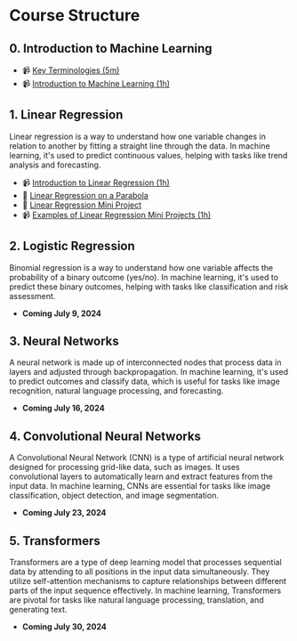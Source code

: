# Course Structure

## 0. Introduction to Machine Learning
- 📹 [Key Terminologies (5m)](https://www.youtube.com/watch?v=piFN5y-8Sno)
- 📹 [Introduction to Machine Learning (1h)](https://www.youtube.com/watch?v=9LK4ozoHddU)

## 1. Linear Regression
Linear regression is a way to understand how one variable changes in relation to another by fitting a straight line through the data. In machine learning, it's used to predict continuous values, helping with tasks like trend analysis and forecasting.
- 📹 [Introduction to Linear Regression (1h)](https://www.youtube.com/watch?v=sKZ0iufdjGc)
- 📝 [Linear Regression on a Parabola](https://colab.research.google.com/drive/1CNibITaVOTCrgaE1P_wi08UVHZqent2P)
- 🧩 [Linear Regression Mini Project](./01%20Linear%20Regression.md)
- 📹 [Examples of Linear Regression Mini Projects (1h)](https://www.youtube.com/watch?v=vSsFg3wlQ1c)

## 2. Logistic Regression
Binomial regression is a way to understand how one variable affects the probability of a binary outcome (yes/no). In machine learning, it's used to predict these binary outcomes, helping with tasks like classification and risk assessment.
- **Coming July 9, 2024**

## 3. Neural Networks
A neural network is made up of interconnected nodes that process data in layers and adjusted through backpropagation. In machine learning, it's used to predict outcomes and classify data, which is useful for tasks like image recognition, natural language processing, and forecasting.
- **Coming July 16, 2024**

## 4. Convolutional Neural Networks
A Convolutional Neural Network (CNN) is a type of artificial neural network designed for processing grid-like data, such as images. It uses convolutional layers to automatically learn and extract features from the input data. In machine learning, CNNs are essential for tasks like image classification, object detection, and image segmentation.
- **Coming July 23, 2024**

## 5. Transformers
Transformers are a type of deep learning model that processes sequential data by attending to all positions in the input data simultaneously. They utilize self-attention mechanisms to capture relationships between different parts of the input sequence effectively. In machine learning, Transformers are pivotal for tasks like natural language processing, translation, and generating text.
- **Coming July 30, 2024**
